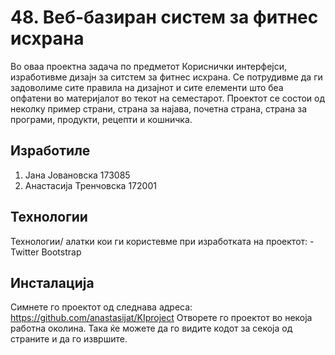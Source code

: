 # 48. Веб-базиран систем за фитнес исхрана
Во оваа проектна задача по предметот Кориснички интерфејси, изработивме дизајн за ситстем за фитнес исхрана. Се потрудивме да ги задоволиме сите 
правила на дизајнот и сите елементи што беа опфатени во материјалот во текот на семестарот. Проектот се состои од неколку пример страни, страна за најава,
почетна страна, страна за програми, продукти, рецепти и кошничка. 
## Изработиле
1. Јана Јовановска 173085
2. Анастасија Тренчовска 172001
## Технологии
Технологии/ алатки кои ги користевме при изработката на проектот:
-Twitter Bootstrap
## Инсталација
Симнете го проектот од следнава адреса: https://github.com/anastasijat/KIproject
Отворете го проектот во некоја работна околина. Така ќе можете да го видите кодот за секоја од страните и да го извршите.

